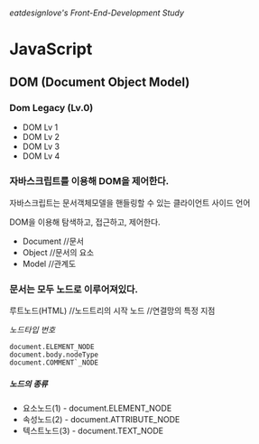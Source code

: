 ###### eatdesignlove's Front-End-Development Study

# JavaScript

## DOM (Document Object Model)

### Dom Legacy (Lv.0)
- DOM Lv 1
- DOM Lv 2
- DOM Lv 3
- DOM Lv 4

### 자바스크립트를 이용해 DOM을 제어한다.

자바스크립트는 문서객체모델을 핸들링할 수 있는 클라이언트 사이드 언어

DOM을 이용해 탐색하고, 접근하고, 제어한다.

- Document  //문서
- Object    //문서의 요소
- Model     //관계도

### 문서는 모두 노드로 이루어져있다.

루트노드(HTML)  //노드트리의 시작
노드           //연결망의 특정 지점

*노드타입 번호*
```
document.ELEMENT_NODE
document.body.nodeType
document.COMMENT`_NODE
```

##### 노드의 종류
- 요소노드(1) - document.ELEMENT_NODE
- 속성노드(2) - document.ATTRIBUTE_NODE
- 텍스트노드(3) - document.TEXT_NODE


